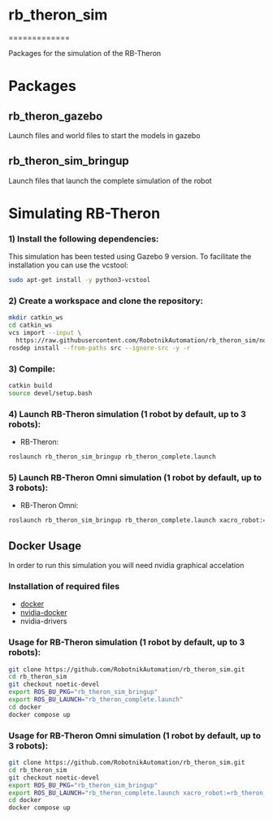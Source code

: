 # rb_theron_sim

=============

Packages for the simulation of the RB-Theron

<h1> Packages </h1>

<h2>rb_theron_gazebo</h2>

Launch files and world files to start the models in gazebo

<h2>rb_theron_sim_bringup</h2>

Launch files that launch the complete simulation of the robot



<h1>Simulating RB-Theron</h1>

### 1) Install the following dependencies:

This simulation has been tested using Gazebo 9 version. To facilitate the installation you can use the vcstool:

```bash
sudo apt-get install -y python3-vcstool
```

### 2) Create a workspace and clone the repository:

```bash
mkdir catkin_ws
cd catkin_ws
vcs import --input \
  https://raw.githubusercontent.com/RobotnikAutomation/rb_theron_sim/noetic-devel/repos/rb_theron_sim.repos
rosdep install --from-paths src --ignore-src -y -r
```

### 3) Compile:

```bash
catkin build
source devel/setup.bash
```


### 4) Launch RB-Theron simulation (1 robot by default, up to 3 robots):
- RB-Theron:

```bash
roslaunch rb_theron_sim_bringup rb_theron_complete.launch
```

### 5) Launch RB-Theron Omni simulation (1 robot by default, up to 3 robots):
- RB-Theron Omni:

```bash
roslaunch rb_theron_sim_bringup rb_theron_complete.launch xacro_robot:=rb_theron_omni.urdf.xacro use_ros_planar_move_plugin:=true odom_model_type:=omni
```


## Docker Usage

In order to run this simulation you will need nvidia graphical accelation

### Installation of required files

- [docker](https://docs.docker.com/engine/install/ubuntu/)
- [nvidia-docker](https://docs.nvidia.com/datacenter/cloud-native/container-toolkit/install-guide.html#docker)
- nvidia-drivers

### Usage for RB-Theron simulation (1 robot by default, up to 3 robots):

```bash
git clone https://github.com/RobotnikAutomation/rb_theron_sim.git
cd rb_theron_sim
git checkout noetic-devel
export ROS_BU_PKG="rb_theron_sim_bringup"
export ROS_BU_LAUNCH="rb_theron_complete.launch"
cd docker
docker compose up
```

### Usage for RB-Theron Omni simulation (1 robot by default, up to 3 robots):

```bash
git clone https://github.com/RobotnikAutomation/rb_theron_sim.git
cd rb_theron_sim
git checkout noetic-devel
export ROS_BU_PKG="rb_theron_sim_bringup"
export ROS_BU_LAUNCH="rb_theron_complete.launch xacro_robot:=rb_theron_omni.urdf.xacro use_ros_planar_move_plugin:=true odom_model_type:=omni"
cd docker
docker compose up
```
